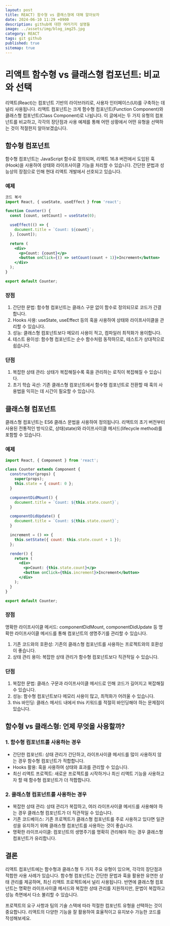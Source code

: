 ```yaml
---
layout: post
title: REACT) 함수형 vs 클래스형에 대해 알아보자
date: 2024-06-10 11:29 +0900
description: github에 대한 여러가지 설명들
image: ../assets/img/blog_img25.jpg
category: REACT
tags: git github
published: true
sitemap: true
---
```


# 리액트 함수형 vs 클래스형 컴포넌트: 비교와 선택
리액트(React)는 컴포넌트 기반의 라이브러리로, 사용자 인터페이스(UI)를 구축하는 데 널리 사용됩니다. 리액트 컴포넌트는 크게 함수형 컴포넌트(Function Component)와 클래스형 컴포넌트(Class Component)로 나뉩니다. 이 글에서는 두 가지 유형의 컴포넌트를 비교하고, 각각의 장단점과 사용 예제를 통해 어떤 상황에서 어떤 유형을 선택하는 것이 적절한지 알아보겠습니다.   

## 함수형 컴포넌트
함수형 컴포넌트는 JavaScript 함수로 정의되며, 리액트 16.8 버전에서 도입된 훅(Hook)을 사용하여 상태와 라이프사이클 기능을 처리할 수 있습니다. 간단한 문법과 성능상의 장점으로 인해 현대 리액트 개발에서 선호되고 있습니다.     

### 예제

````jsx
코드 복사
import React, { useState, useEffect } from 'react';

function Counter() {
  const [count, setCount] = useState(0);

  useEffect(() => {
    document.title = `Count: ${count}`;
  }, [count]);

  return (
    <div>
      <p>Count: {count}</p>
      <button onClick={() => setCount(count + 1)}>Increment</button>
    </div>
  );
}

export default Counter;
````

### 장점
1. 간단한 문법: 함수형 컴포넌트는 클래스 구문 없이 함수로 정의되므로 코드가 간결합니다.
2. Hooks 사용: useState, useEffect 등의 훅을 사용하여 상태와 라이프사이클을 관리할 수 있습니다.
3. 성능: 클래스형 컴포넌트보다 메모리 사용이 적고, 컴파일러 최적화가 용이합니다.
4. 테스트 용이성: 함수형 컴포넌트는 순수 함수처럼 동작하므로, 테스트가 상대적으로 쉽습니다.

### 단점
1. 복잡한 상태 관리: 상태가 복잡해질수록 훅을 관리하는 로직이 복잡해질 수 있습니다.
2. 초기 학습 곡선: 기존 클래스형 컴포넌트에서 함수형 컴포넌트로 전환할 때 훅의 사용법을 익히는 데 시간이 필요할 수 있습니다.


## 클래스형 컴포넌트
클래스형 컴포넌트는 ES6 클래스 문법을 사용하여 정의됩니다. 리액트의 초기 버전부터 사용된 전통적인 방식으로, 상태(state)와 라이프사이클 메서드(lifecycle method)를 포함할 수 있습니다.

### 예제

````jsx
import React, { Component } from 'react';

class Counter extends Component {
  constructor(props) {
    super(props);
    this.state = { count: 0 };
  }

  componentDidMount() {
    document.title = `Count: ${this.state.count}`;
  }

  componentDidUpdate() {
    document.title = `Count: ${this.state.count}`;
  }

  increment = () => {
    this.setState({ count: this.state.count + 1 });
  };

  render() {
    return (
      <div>
        <p>Count: {this.state.count}</p>
        <button onClick={this.increment}>Increment</button>
      </div>
    );
  }
}

export default Counter;
````

### 장점
명확한 라이프사이클 메서드: componentDidMount, componentDidUpdate 등 명확한 라이프사이클 메서드를 통해 컴포넌트의 생명주기를 관리할 수 있습니다.

1. 기존 코드와의 호환성: 기존의 클래스형 컴포넌트를 사용하는 프로젝트와의 호환성이 좋습니다.
2. 상태 관리 용이: 복잡한 상태 관리가 함수형 컴포넌트보다 직관적일 수 있습니다.

### 단점
1. 복잡한 문법: 클래스 구문과 라이프사이클 메서드로 인해 코드가 길어지고 복잡해질 수 있습니다.
2. 성능: 함수형 컴포넌트보다 메모리 사용이 많고, 최적화가 어려울 수 있습니다.
3. this 바인딩: 클래스 메서드 내에서 this 키워드를 적절히 바인딩해야 하는 문제점이 있습니다.

## 함수형 vs 클래스형: 언제 무엇을 사용할까?

### 1. 함수형 컴포넌트를 사용하는 경우

- 간단한 컴포넌트: 상태 관리가 간단하고, 라이프사이클 메서드를 많이 사용하지 않는 경우 함수형 컴포넌트가 적합합니다.
- Hooks 활용: 훅을 사용하여 상태와 효과를 관리할 수 있습니다.
- 최신 리액트 프로젝트: 새로운 프로젝트를 시작하거나 최신 리액트 기능을 사용하고자 할 때 함수형 컴포넌트가 더 적합합니다.
### 2. 클래스형 컴포넌트를 사용하는 경우

- 복잡한 상태 관리: 상태 관리가 복잡하고, 여러 라이프사이클 메서드를 사용해야 하는 경우 클래스형 컴포넌트가 더 직관적일 수 있습니다.
- 기존 코드베이스: 기존 프로젝트가 클래스형 컴포넌트를 주로 사용하고 있다면 일관성을 유지하기 위해 클래스형 컴포넌트를 사용하는 것이 좋습니다.
- 명확한 라이프사이클: 컴포넌트의 생명주기를 명확히 관리해야 하는 경우 클래스형 컴포넌트가 유리합니다.

## 결론
리액트 컴포넌트에는 함수형과 클래스형 두 가지 주요 유형이 있으며, 각각의 장단점과 적합한 사용 사례가 있습니다. 함수형 컴포넌트는 간단한 문법과 훅을 활용한 유연한 상태 관리를 제공하며, 최신 리액트 프로젝트에서 널리 사용됩니다. 반면에 클래스형 컴포넌트는 명확한 라이프사이클 메서드와 복잡한 상태 관리를 지원하지만, 문법이 복잡하고 성능 측면에서 다소 불리할 수 있습니다.    
    
프로젝트의 요구 사항과 팀의 기술 스택에 따라 적절한 컴포넌트 유형을 선택하는 것이 중요합니다. 리액트의 다양한 기능을 잘 활용하여 효율적이고 유지보수 가능한 코드를 작성해보세요.    







